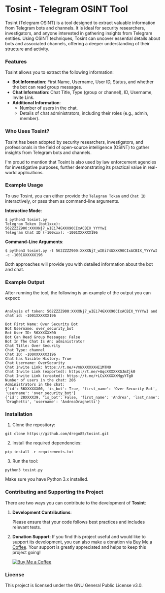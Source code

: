 # Tosint - Telegram OSINT Tool

Tosint (Telegram OSINT) is a tool designed to extract valuable information from Telegram bots and channels. 
It is ideal for security researchers, investigators, and anyone interested in gathering insights from Telegram entities. 
Using OSINT techniques, Tosint can uncover essential details about bots and associated channels, offering a deeper understanding of their structure and activity.

### Features

Tosint allows you to extract the following information:

- **Bot Information**: First Name, Username, User ID, Status, and whether the bot can read group messages.
- **Chat Information**: Chat Title, Type (group or channel), ID, Username, Invite Link.
- **Additional Information**:
    - Number of users in the chat.
    - Details of chat administrators, including their roles (e.g., admin, member).

### Who Uses Tosint?

Tosint has been adopted by security researchers, investigators, and professionals in the field of open-source intelligence (OSINT) to gather insights from Telegram bots and channels. 

I'm proud to mention that Tosint is also used by law enforcement agencies for investigative purposes, further demonstrating its practical value in real-world applications.

### Example Usage

To use Tosint, you can either provide the `Telegram Token` and `Chat ID` interactively, or pass them as command-line arguments.

**Interactive Mode**:
```
$ python3 tosint.py
Telegram Token (bot1xxx): 562ZZZZ900:XXXXNj7_wIEi74GXXX90CIxACBIX_YYYYwI
Telegram Chat ID (-100xxx): -1001XXXXXX196
```

**Command-Line Arguments**:
```
$ python3 tosint.py -t 562ZZZZ900:XXXXNj7_wIEi74GXXX90CIxACBIX_YYYYwI -c -1001XXXXXX196
```

Both approaches will provide you with detailed information about the bot and chat.

### Example Output

After running the tool, the following is an example of the output you can expect:

```

Analysis of token: 562ZZZZ900:XXXXNj7_wIEi74GXXX90CIxACBIX_YYYYwI and chat id: -1001XXXXXX196

Bot First Name: Over Security Bot
Bot Username: over_security_bot
Bot User ID: 56XXXXXX00
Bot Can Read Group Messages: False
Bot In The Chat Is An: administrator
Chat Title: Over Security
Chat Type: channel
Chat ID: -100XXXXXX3196
Chat has Visible History: True
Chat Username: OverSecurity
Chat Invite Link: https://t.me/+VmWXXXXXXHI1MTM0
Chat Invite Link (exported): https://t.me/+AqcXXXXXXGJmZjk0
Chat Invite Link (created): https://t.me/+LCsXXXXXXMgyYTg0
Number of users in the chat: 286
Administrators in the chat:
{'id': 56XXXXXX00, 'is_bot': True, 'first_name': 'Over Security Bot', 'username': 'over_security_bot'}
{'id': 20XXXX39, 'is_bot': False, 'first_name': 'Andrea', 'last_name': 'Draghetti', 'username': 'AndreaDraghetti'}
```

### Installation

1. Clone the repository:
```
git clone https://github.com/drego85/tosint.git
```

2. Install the required dependencies:
```
pip install -r requirements.txt
```

3. Run the tool:
```
python3 tosint.py
```

Make sure you have Python 3.x installed.

### Contributing and Supporting the Project

There are two ways you can contribute to the development of **Tosint**:

1. **Development Contributions**:

   Please ensure that your code follows best practices and includes relevant tests.

2. **Donation Support**:
   If you find this project useful and would like to support its development, you can also make a donation via [Buy Me a Coffee](https://buymeacoffee.com/andreadraghetti). Your support is greatly appreciated and helps to keep this project going!

   [![Buy Me a Coffee](https://img.shields.io/badge/-Buy%20Me%20a%20Coffee-orange?logo=buy-me-a-coffee&logoColor=white&style=flat-square)](https://buymeacoffee.com/andreadraghetti)

### License

This project is licensed under the GNU General Public License v3.0.